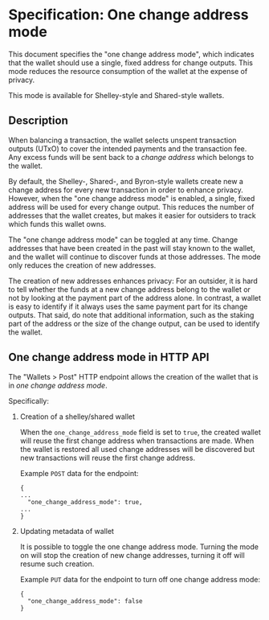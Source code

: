 # Specification: One change address mode

This document specifies the "one change address mode",
which indicates that the wallet should use a single, fixed
address for change outputs.
This mode reduces the resource consumption of the wallet
at the expense of privacy.

This mode is available for Shelley-style and Shared-style wallets.

## Description

When balancing a transaction, the wallet selects
unspent transaction outputs (UTxO) to
cover the intended payments and the transaction fee.
Any excess funds will be sent back to a *change address*
which belongs to the wallet.

By default, the Shelley-, Shared-, and Byron-style wallets
create new a change address for every new transaction
in order to enhance privacy. However, when the "one change address mode" is enabled, a single, fixed address will be used for every change output.
This reduces the number of addresses that the wallet creates,
but makes it easier for outsiders to track which funds this wallet owns.

The "one change address mode" can be toggled at any time.
Change addresses that have been created in the past will stay known to the wallet, and the wallet will continue to discover funds at those addresses. The mode only reduces the creation of new addresses.

The creation of new addresses enhances privacy: For an outsider, it is hard to tell whether the funds at a new change address belong to the wallet or not by looking at the payment part of the address alone. In contrast, a wallet is easy to identify if it always uses the same payment part for its change outputs. That said, do note that additional information, such as the staking part of the address or the size of the change output, can be used to identify the wallet.

## One change address mode in HTTP API

The "Wallets > Post" HTTP endpoint allows the creation of the wallet that is in *one change address mode*.

Specifically:

1. Creation of a shelley/shared wallet

    When the `one_change_address_mode` field is set to `true`, the created wallet will reuse the first change address when
    transactions are made. When the wallet is restored all used change addresses will be discovered but new transactions will
    reuse the first change address.

    Example `POST` data for the endpoint:

    ```
    {
    ...
      "one_change_address_mode": true,
    ...
    }
    ```

2. Updating metadata of wallet

    It is possible to toggle the one change address mode.
    Turning the mode on will stop the creation of new change addresses, turning it off will resume such creation.

    Example `PUT` data for the endpoint to turn off one change address mode:

    ```
    {
      "one_change_address_mode": false
    }
    ```

